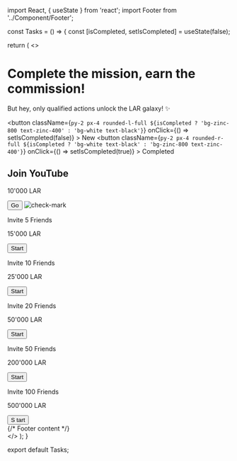 import React, { useState } from 'react';
import Footer from '../Component/Footer';

const Tasks = () => {
  const [isCompleted, setIsCompleted] = useState(false);

  return (
    <>
      <div className="min-h-screen bg-gradient-to-b from-black to-zinc-900 text-center text-white p-4">
        <h1 className="text-2xl font-bold">Complete the mission, earn the commission!</h1>
        <p className="text-muted-foreground mt-2">But hey, only qualified actions unlock the LAR galaxy! ✨</p>
        <div className="flex justify-center mt-4">
          <button 
            className={`py-2 px-4 rounded-l-full ${isCompleted ? 'bg-zinc-800 text-zinc-400' : 'bg-white text-black'}`}
            onClick={() => setIsCompleted(false)}
          >
            New
          </button>
          <button 
            className={`py-2 px-4 rounded-r-full ${isCompleted ? 'bg-white text-black' : 'bg-zinc-800 text-zinc-400'}`}
            onClick={() => setIsCompleted(true)}
          >
            Completed
          </button>
        </div>
        <div className="mt-6 space-y-4 ">
          <div className="bg-zinc-800 p-4 rounded-lg flex items-center justify-between">
            <div>
              <h2 className="text-lg font-semibold">Join YouTube</h2>
              <p className="text-primary text-blue-400">10'000 LAR</p>
            </div>
            <div className="flex items-center space-x-2">
              <button className="bg-primary text-primary-foreground py-2 px-4 rounded-lg">Go</button>
              <img aria-hidden="true" alt="check-mark" src="https://openui.fly.dev/openui/24x24.svg?text=✔" />
            </div>
          </div>
          <div className="bg-zinc-800 p-4 rounded-xl flex justify-between items-center">
            <div>
              <p className="font-semibold">Invite 5 Friends</p>
              <p className="text-blue-400">15'000 LAR</p>
            </div>
            <button className="bg-blue-600 text-white py-2 px-4 rounded-full">Start</button>
          </div>
          <div className="bg-zinc-800 p-4 rounded-xl flex justify-between items-center">
            <div>
              <p className="font-semibold">Invite 10 Friends</p>
              <p className="text-blue-400">25'000 LAR</p>
            </div>
            <button className="bg-blue-600 text-white py-2 px-4 rounded-full">Start</button>
          </div>
          <div className="bg-zinc-800 p-4 rounded-xl flex justify-between items-center">
            <div>
              <p className="font-semibold">Invite 20 Friends</p>
              <p className="text-blue-400">50'000 LAR</p>
            </div>
            <button className="bg-blue-600 text-white py-2 px-4 rounded-full">Start</button>
          </div>
          <div className="bg-zinc-800 p-4 rounded-xl flex justify-between items-center">
            <div>
              <p className="font-semibold">Invite 50 Friends</p>
              <p className="text-blue-400">200'000 LAR</p>
            </div>
            <button className="bg-blue-600 text-white py-2 px-4 rounded-full">Start</button>
          </div>
          <div className="bg-zinc-800 p-4 rounded-xl flex justify-between items-center">
            <div>
              <p className="font-semibold">Invite 100 Friends</p>
              <p className="text-blue-400">500'000 LAR</p>
            </div>
            <button className="bg-blue-600 text-white py-2 px-4 rounded-full">S tart</button>
          </div>
        </div>
        <div className="fixed bottom-0 left-0 right-0 bg-zinc-900 p-4 flex justify-around">
          {/* Footer content */}
        </div>
        <div className="w-full max-w-md fixed bottom-0 left-0 flex justify-around py-1">
          <Footer />
        </div>
      </div>
    </>
  );
}

export default Tasks;
